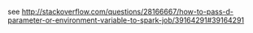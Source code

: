 see http://stackoverflow.com/questions/28166667/how-to-pass-d-parameter-or-environment-variable-to-spark-job/39164291#39164291